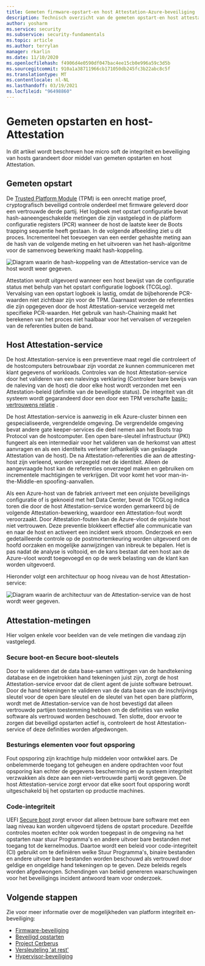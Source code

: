 ```yaml
---
title: Gemeten firmware-opstart-en host Attestation-Azure-beveiliging
description: Technisch overzicht van de gemeten opstart-en host attestatie van Azure firmware.
author: yosharm
ms.service: security
ms.subservice: security-fundamentals
ms.topic: article
ms.author: terrylan
manager: rkarlin
ms.date: 11/10/2020
ms.openlocfilehash: f4906d4e0590df047bac4ee15cb0e996a59c3d5b
ms.sourcegitcommit: 910a1a38711966cb171050db245fc3b22abc8c5f
ms.translationtype: MT
ms.contentlocale: nl-NL
ms.lasthandoff: 03/19/2021
ms.locfileid: "96498860"
---
```

# <a name="measured-boot-and-host-attestation"></a>Gemeten opstarten en host-Attestation
In dit artikel wordt beschreven hoe micro soft de integriteit en beveiliging van hosts garandeert door middel van gemeten opstarten en host Attestation.

## <a name="measured-boot"></a>Gemeten opstart

De [Trusted Platform Module](/windows/security/information-protection/tpm/trusted-platform-module-top-node) (TPM) is een onrecht matige proef, cryptografisch beveiligd controle onderdeel met firmware geleverd door een vertrouwde derde partij. Het logboek met opstart configuratie bevat hash-aaneengeschakelde metingen die zijn vastgelegd in de platform configuratie registers (PCR) wanneer de host de laatste keer de Boots trapping sequentie heeft gestaan. In de volgende afbeelding ziet u dit proces. Incrementeel het toevoegen van een eerder gehashte meting aan de hash van de volgende meting en het uitvoeren van het hash-algoritme voor de samenvoeg bewerking maakt hash-koppeling.

![Diagram waarin de hash-koppeling van de Attestation-service van de host wordt weer gegeven.](./media/measured-boot-host-attestation/hash-chaining.png)

Attestation wordt uitgevoerd wanneer een host bewijst van de configuratie status met behulp van het opstart configuratie logboek (TCGLog). Vervalsing van een opstart logboek is lastig, omdat de bijbehorende PCR-waarden niet zichtbaar zijn voor de TPM. Daarnaast worden de referenties die zijn opgegeven door de host Attestation-service verzegeld met specifieke PCR-waarden. Het gebruik van hash-Chaining maakt het berekenen van het proces niet haalbaar voor het vervalsen of verzegelen van de referenties buiten de band.

## <a name="host-attestation-service"></a>Host Attestation-service

De host Attestation-service is een preventieve maat regel die controleert of de hostcomputers betrouwbaar zijn voordat ze kunnen communiceren met klant gegevens of workloads. Controles van de host Attestation-service door het valideren van een nalevings verklaring (Controleer bare bewijs van de naleving van de host) die door elke host wordt verzonden met een Attestation-beleid (definitie van de beveiligde status). De integriteit van dit systeem wordt gegarandeerd door een door een TPM verschafte [basis-vertrouwens relatie](https://www.uefi.org/sites/default/files/resources/UEFI%20RoT%20white%20paper_Final%208%208%2016%20%28003%29.pdf) .

De host Attestation-service is aanwezig in elk Azure-cluster binnen een gespecialiseerde, vergrendelde omgeving. De vergrendelde omgeving bevat andere gate keeper-services die deel nemen aan het Boots trap Protocol van de hostcomputer. Een open bare-sleutel infrastructuur (PKI) fungeert als een intermediair voor het valideren van de herkomst van attest aanvragen en als een identiteits verlener (afhankelijk van geslaagde Attestation van de host). De na Attestation-referenties die aan de attesting-host zijn verleend, worden verzegeld met de identiteit. Alleen de aangevraagde host kan de referenties onverzegel maken en gebruiken om incrementele machtigingen te verkrijgen. Dit voor komt het voor man-in-the-Middle-en spoofing-aanvallen.

Als een Azure-host van de fabriek arriveert met een onjuiste beveiligings configuratie of is geknoeid met het Data Center, bevat de TCGLog indica toren die door de host Attestation-service worden gemarkeerd bij de volgende Attestation-bewerking, waardoor een Attestation-fout wordt veroorzaakt. Door Attestation-fouten kan de Azure-vloot de onjuiste host niet vertrouwen. Deze preventie blokkeert effectief alle communicatie van en naar de host en activeert een incident werk stroom. Onderzoek en een gedetailleerde controle op de postmortemkeuring worden uitgevoerd om de hoofd oorzaken en mogelijke aanwijzingen van inbreuk te bepalen. Het is pas nadat de analyse is voltooid, en de kans bestaat dat een host aan de Azure-vloot wordt toegevoegd en op de werk belasting van de klant kan worden uitgevoerd.

Hieronder volgt een architectuur op hoog niveau van de host Attestation-service:

![Diagram waarin de architectuur van de Attestation-service van de host wordt weer gegeven.](./media/measured-boot-host-attestation/host-attestation-arch.png)

## <a name="attestation-measurements"></a>Attestation-metingen

Hier volgen enkele voor beelden van de vele metingen die vandaag zijn vastgelegd.

### <a name="secure-boot-and-secure-boot-keys"></a>Secure boot-en Secure boot-sleutels
Door te valideren dat de data base-samen vattingen van de handtekening database en de ingetrokken hand tekeningen juist zijn, zorgt de host Attestation-service ervoor dat de client agent de juiste software betrouwt. Door de hand tekeningen te valideren van de data base van de inschrijvings sleutel voor de open bare sleutel en de sleutel van het open bare platform, wordt met de Attestation-service van de host bevestigd dat alleen vertrouwde partijen toestemming hebben om de definities van welke software als vertrouwd worden beschouwd. Ten slotte, door ervoor te zorgen dat beveiligd opstarten actief is, controleert de host Attestation-service of deze definities worden afgedwongen.

### <a name="debug-controls"></a>Besturings elementen voor fout opsporing
Fout opsporing zijn krachtige hulp middelen voor ontwikkel aars. De onbelemmerde toegang tot geheugen en andere opdrachten voor fout opsporing kan echter de gegevens bescherming en de systeem integriteit verzwakken als deze aan een niet-vertrouwde partij wordt gegeven. De host Attestation-service zorgt ervoor dat elke soort fout opsporing wordt uitgeschakeld bij het opstarten op productie machines.

### <a name="code-integrity"></a>Code-integriteit
UEFI [Secure boot](secure-boot.md) zorgt ervoor dat alleen betrouw bare software met een laag niveau kan worden uitgevoerd tijdens de opstart procedure. Dezelfde controles moeten echter ook worden toegepast in de omgeving na het opstarten naar stuur Programma's en andere uitvoer bare bestanden met toegang tot de kernelmodus. Daartoe wordt een beleid voor code-integriteit (CI) gebruikt om te definiëren welke Stuur Programma's, binaire bestanden en andere uitvoer bare bestanden worden beschouwd als vertrouwd door geldige en ongeldige hand tekeningen op te geven. Deze beleids regels worden afgedwongen. Schendingen van beleid genereren waarschuwingen voor het beveiligings incident antwoord team voor onderzoek.

## <a name="next-steps"></a>Volgende stappen
Zie voor meer informatie over de mogelijkheden van platform integriteit en-beveiliging:

- [Firmware-beveiliging](firmware.md)
- [Beveiligd opstarten](secure-boot.md)
- [Project Cerberus](project-cerberus.md)
- [Versleuteling 'at rest'](encryption-atrest.md)
- [Hypervisor-beveiliging](hypervisor.md)